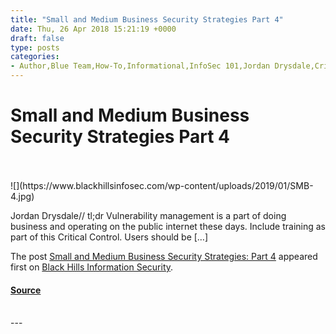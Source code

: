 ```yaml
---
title: "Small and Medium Business Security Strategies Part 4"
date: Thu, 26 Apr 2018 15:21:19 +0000
draft: false
type: posts
categories: 
- Author,Blue Team,How-To,Informational,InfoSec 101,Jordan Drysdale,Critical Controls,Medium Business,Security Stratigies,Small Business,Vulnerability Management
---
```

# Small and Medium Business Security Strategies Part 4

<br/>

<br/>
![](https://www.blackhillsinfosec.com/wp-content/uploads/2019/01/SMB-4.jpg)

Jordan Drysdale// tl;dr Vulnerability management is a part of doing business and operating on the public internet these days. Include training as part of this Critical Control. Users should be \[…\]

The post [Small and Medium Business Security Strategies: Part 4](https://www.blackhillsinfosec.com/small-and-medium-business-security-strategies-part-4-csc-3-vulnerability-management/) appeared first on [Black Hills Information Security](https://www.blackhillsinfosec.com).

#### [Source](https://www.blackhillsinfosec.com/small-and-medium-business-security-strategies-part-4-csc-3-vulnerability-management/)

<br/>
---
